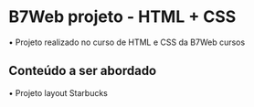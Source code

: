 # B7Web projeto - HTML + CSS
• Projeto realizado no curso de HTML e CSS da B7Web cursos


## Conteúdo a ser abordado
• Projeto layout Starbucks